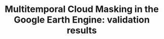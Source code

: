 ---
title: "Multitemporal Cloud Masking in the Google Earth Engine: validation results"
img: "viewer_l8_GEE.webp"
link: "https://isp.uv.es/projects/cdc/viewer_l8_GEE.html"
---